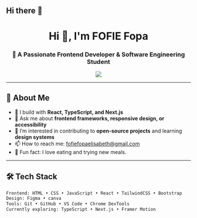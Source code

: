 ## Hi there 👋

<!-- GitHub Profile README Template -->

<h1 align="center">Hi 👋, I'm FOFIE Fopa</h1>
<h3 align="center">🚀 A Passionate Frontend Developer & Software Engineering Student</h3>

<p align="center">
  <img src="https://readme-typing-svg.demolab.com/?lines=Crafting+beautiful+UIs+with+code;Turning+ideas+into+interactive+experiences;&center=true&width=440&height=45&color=58A6FF&vCenter=true&pause=1000&size=22" />
</p>

---

## 🧭 About Me

- 🌱 I build with **React, TypeScript, and Next.js**
- 💬 Ask me about **frontend frameworks, responsive design, or accessibility**
- 👀 I’m interested in contributing to **open-source projects** and learning **design systems**
- 📫 How to reach me: [fofiefopaelisabeth@gmail.com](mailto:fofiefopaelisabeth@gmail.com)
- 🧠 Fun fact: I love eating and trying new meals.

---

## 🛠️ Tech Stack

```html
Frontend: HTML • CSS • JavaScript • React • TailwindCSS • Bootstrap
Design: Figma • canva
Tools: Git • GitHub • VS Code • Chrome DevTools
Currently exploring: TypeScript • Next.js • Framer Motion


